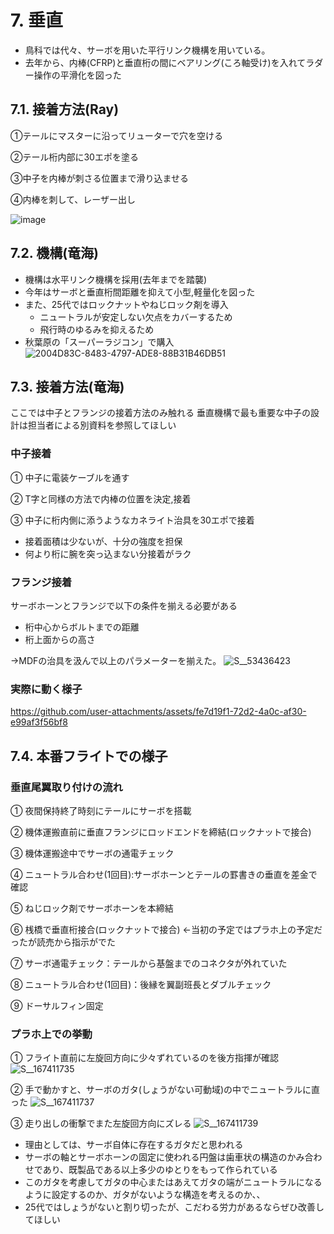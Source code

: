 # 7. 垂直
- 鳥科では代々、サーボを用いた平行リンク機構を用いている。
- 去年から、内棒(CFRP)と垂直桁の間にベアリング(ころ軸受け)を入れてラダー操作の平滑化を図った

## 7.1. 接着方法(Ray)
①テールにマスターに沿ってリューターで穴を空ける

②テール桁内部に30エポを塗る

③中子を内棒が刺さる位置まで滑り込ませる

④内棒を刺して、レーザー出し

![image](https://github.com/user-attachments/assets/64c3fa3b-0ec2-41dc-bf74-b5496a6e050b)

## 7.2. 機構(竜海)
- 機構は水平リンク機構を採用(去年までを踏襲)
- 今年はサーボと垂直桁間距離を抑えて小型,軽量化を図った
- また、25代ではロックナットやねじロック剤を導入
  - ニュートラルが安定しない欠点をカバーするため
  - 飛行時のゆるみを抑えるため
- 秋葉原の「スーパーラジコン」で購入
![2004D83C-8483-4797-ADE8-88B31B46DB51](https://github.com/user-attachments/assets/d2190182-3413-4909-a6af-7fa76a156899)

## 7.3. 接着方法(竜海)
ここでは中子とフランジの接着方法のみ触れる
垂直機構で最も重要な中子の設計は担当者による別資料を参照してほしい
### 中子接着

① 中子に電装ケーブルを通す

② T字と同様の方法で内棒の位置を決定,接着

③ 中子に桁内側に添うようなカネライト治具を30エポで接着
 - 接着面積は少ないが、十分の強度を担保
 - 何より桁に腕を突っ込まない分接着がラク

### フランジ接着

サーボホーンとフランジで以下の条件を揃える必要がある
- 桁中心からボルトまでの距離
- 桁上面からの高さ

→MDFの治具を汲んで以上のパラメーターを揃えた。
![S__53436423](https://github.com/user-attachments/assets/51b9ab59-b47b-4ff7-a95d-3ea793f82be3)

### 実際に動く様子

https://github.com/user-attachments/assets/fe7d19f1-72d2-4a0c-af30-e99af3f56bf8

## 7.4. 本番フライトでの様子
### 垂直尾翼取り付けの流れ
① 夜間保持終了時刻にテールにサーボを搭載

② 機体運搬直前に垂直フランジにロッドエンドを締結(ロックナットで接合)

③ 機体運搬途中でサーボの通電チェック

④ ニュートラル合わせ(1回目):サーボホーンとテールの罫書きの垂直を差金で確認

⑤ ねじロック剤でサーボホーンを本締結

⑥ 桟橋で垂直桁接合(ロックナットで接合) ←当初の予定ではプラホ上の予定だったが読売から指示がでた

⑦ サーボ通電チェック：テールから基盤までのコネクタが外れていた

⑧ ニュートラル合わせ(1回目)：後縁を翼副班長とダブルチェック

⑨ ドーサルフィン固定

### プラホ上での挙動

① フライト直前に左旋回方向に少々ずれているのを後方指揮が確認
![S__167411735](https://github.com/user-attachments/assets/b1001375-9dad-4020-b6ef-c93b57bf72c8)

② 手で動かすと、サーボのガタ(しょうがない可動域)の中でニュートラルに直った
![S__167411737](https://github.com/user-attachments/assets/6c49d745-6e60-4d09-8c54-dbeecd4da2c2)

③ 走り出しの衝撃でまた左旋回方向にズレる
![S__167411739](https://github.com/user-attachments/assets/dd1afb3a-a0d9-4a88-91a1-b96cf69b6b6a)

- 理由としては、サーボ自体に存在するガタだと思われる
- サーボの軸とサーボホーンの固定に使われる円盤は歯車状の構造のかみ合わせであり、既製品である以上多少のゆとりをもって作られている
- このガタを考慮してガタの中心またはあえてガタの端がニュートラルになるように設定するのか、ガタがないような構造を考えるのか、、
- 25代ではしょうがないと割り切ったが、こだわる労力があるならぜひ改善してほしい
